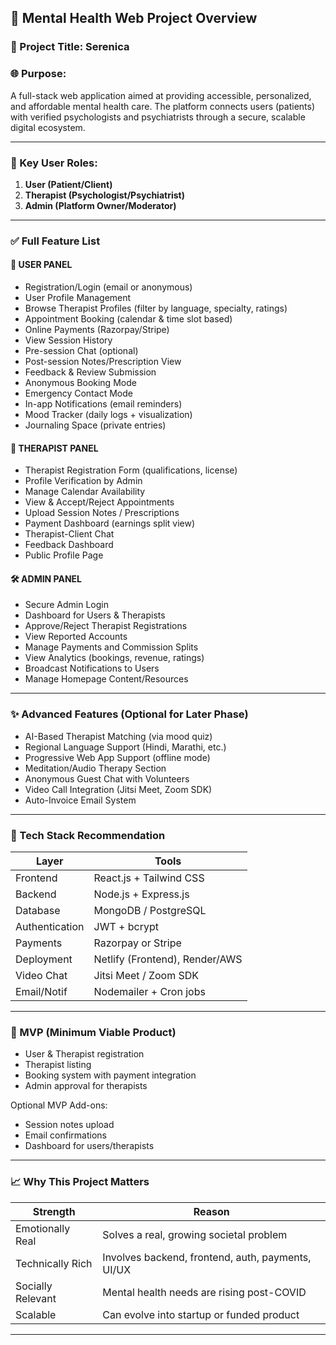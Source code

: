 ## 🧠 Mental Health Web Project Overview

### 📌 Project Title: Serenica 

### 🌐 Purpose:

A full-stack web application aimed at providing accessible, personalized, and affordable mental health care. The platform connects users (patients) with verified psychologists and psychiatrists through a secure, scalable digital ecosystem.

---

### 🔑 Key User Roles:

1. **User (Patient/Client)**
2. **Therapist (Psychologist/Psychiatrist)**
3. **Admin (Platform Owner/Moderator)**

---

### ✅ Full Feature List

#### 👤 USER PANEL

* Registration/Login (email or anonymous)
* User Profile Management
* Browse Therapist Profiles (filter by language, specialty, ratings)
* Appointment Booking (calendar & time slot based)
* Online Payments (Razorpay/Stripe)
* View Session History
* Pre-session Chat (optional)
* Post-session Notes/Prescription View
* Feedback & Review Submission
* Anonymous Booking Mode
* Emergency Contact Mode
* In-app Notifications (email reminders)
* Mood Tracker (daily logs + visualization)
* Journaling Space (private entries)

#### 🧠 THERAPIST PANEL

* Therapist Registration Form (qualifications, license)
* Profile Verification by Admin
* Manage Calendar Availability
* View & Accept/Reject Appointments
* Upload Session Notes / Prescriptions
* Payment Dashboard (earnings split view)
* Therapist-Client Chat
* Feedback Dashboard
* Public Profile Page

#### 🛠️ ADMIN PANEL

* Secure Admin Login
* Dashboard for Users & Therapists
* Approve/Reject Therapist Registrations
* View Reported Accounts
* Manage Payments and Commission Splits
* View Analytics (bookings, revenue, ratings)
* Broadcast Notifications to Users
* Manage Homepage Content/Resources

---

### ✨ Advanced Features (Optional for Later Phase)

* AI-Based Therapist Matching (via mood quiz)
* Regional Language Support (Hindi, Marathi, etc.)
* Progressive Web App Support (offline mode)
* Meditation/Audio Therapy Section
* Anonymous Guest Chat with Volunteers
* Video Call Integration (Jitsi Meet, Zoom SDK)
* Auto-Invoice Email System

---

### 🧱 Tech Stack Recommendation

| Layer          | Tools                          |
| -------------- | ------------------------------ |
| Frontend       | React.js + Tailwind CSS        |
| Backend        | Node.js + Express.js           |
| Database       | MongoDB / PostgreSQL           |
| Authentication | JWT + bcrypt                   |
| Payments       | Razorpay or Stripe             |
| Deployment     | Netlify (Frontend), Render/AWS |
| Video Chat     | Jitsi Meet / Zoom SDK          |
| Email/Notif    | Nodemailer + Cron jobs         |


---

### 🌟 MVP (Minimum Viable Product)

* User & Therapist registration
* Therapist listing
* Booking system with payment integration
* Admin approval for therapists

Optional MVP Add-ons:

* Session notes upload
* Email confirmations
* Dashboard for users/therapists

---

### 📈 Why This Project Matters

| Strength          | Reason                                            |
| ----------------- | ------------------------------------------------- |
| Emotionally Real  | Solves a real, growing societal problem           |
| Technically Rich  | Involves backend, frontend, auth, payments, UI/UX |
| Socially Relevant | Mental health needs are rising post-COVID         |
| Scalable          | Can evolve into startup or funded product         |

---
